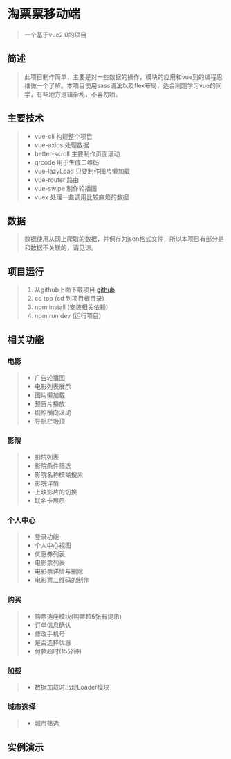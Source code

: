 # 淘票票移动端

> 一个基于vue2.0的项目

## 简述

> 此项目制作简单，主要是对一些数据的操作，模块的应用和vue到的编程思维做一个了解。本项目使用sass语法以及flex布局，适合刚刚学习vue的同学，有些地方逻辑杂乱，不喜勿喷。

## 主要技术

> - vue-cli	                 构建整个项目
> - vue-axios                  处理数据
> - better-scroll               主要制作页面滚动
> - qrcode                       用于生成二维码
> - vue-lazyLoad             只要制作图片懒加载
> - vue-router                  路由
> - vue-swipe                  制作轮播图
> - vuex                           处理一些调用比较麻烦的数据

## 数据

> 数据使用从网上爬取的数据，并保存为json格式文件，所以本项目有部分是和数据不关联的，请见谅。

## 项目运行

> 1. 从github上面下载项目	[github](https://github.com/)
> 2. cd tpp   (cd 到项目根目录)
> 3. npm install   (安装相关依赖)
> 4. npm run dev   (运行项目)

## 相关功能

### 电影

> - 广告轮播图
> - 电影列表展示
> - 图片懒加载
> - 预告片播放
> - 剧照横向滚动
> - 导航栏吸顶

### 影院

> - 影院列表
> - 影院条件筛选
> - 影院名称模糊搜索
> - 影院详情
> - 上映影片的切换
> - 联名卡展示

### 个人中心

> - 登录功能
> - 个人中心视图
> - 优惠券列表
> - 电影票列表
> - 电影票详情与删除
> - 电影票二维码的制作

### 购买

> - 购票选座模块(购票超6张有提示)
> - 订单信息确认
> - 修改手机号
> - 是否选择优惠
> - 付款超时(15分钟)

### 加载

> - 数据加载时出现Loader模块

### 城市选择

> - 城市筛选

## 实例演示

